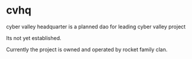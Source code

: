 # cvhq

cyber valley headquarter is a planned dao for leading cyber valley project

Its not yet established.

Currently the project is owned and operated by rocket family clan.
